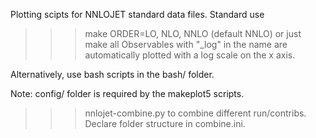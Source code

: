 Plotting scipts for NNLOJET standard data files.
Standard use
>>> make <obs> ORDER=LO, NLO, NNLO (default NNLO)
or just
>>> make all
Observables with "_log" in the name are automatically plotted
with a log scale on the x axis. 

Alternatively, use bash scripts in the bash/ folder.

Note: config/ folder is required by the makeplot5 scripts.

>>> nnlojet-combine.py 
to combine different run/contribs. 
Declare folder structure in combine.ini.


